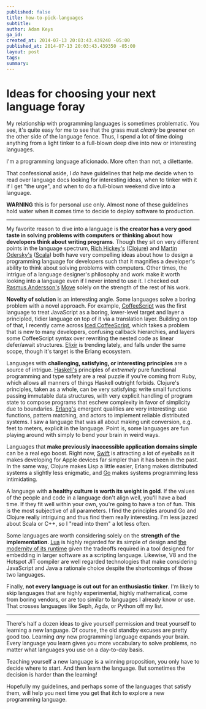 ```yaml
---
published: false
title: how-to-pick-languages
subtitle: 
author: Adam Keys
ga_id: 
created_at: 2014-07-13 20:03:43.439240 -05:00
published_at: 2014-07-13 20:03:43.439350 -05:00
layout: post
tags:
summary:
---
```


# Ideas for choosing your next language foray

My relationship with programming languages is sometimes problematic. You see, it's quite easy for me to see that the grass must _clearly_ be greener on the other side of the language fence. Thus, I spend a lot of time doing anything from a light tinker to a full-blown deep dive into new or interesting languages.

I'm a programming language aficionado. More often than not, a dilettante.

That confessional aside, I _do_ have guidelines that help me decide when to read over language docs looking for interesting ideas, when to tinker with it if I get "the urge", and when to do a full-blown weekend dive into a language.

**WARNING** this is for personal use only. Almost none of these guidelines hold water when it comes time to decide to deploy software to production.

* * *

My favorite reason to dive into a language is **the creator has a very good taste in solving problems with computers or thinking about how developers think about writing programs**. Though they sit on very different points in the language spectrum, [Rich Hickey's](http://www.infoq.com/presentations/Simple-Made-Easy) ([Clojure](http://clojure.org)) and [Martin Odersky's](http://www.se-radio.net/2007/07/episode-62-martin-odersky-on-scala/) ([Scala](http://www.scala-lang.org)) both have very compelling ideas about how to design a programming language for developers such that it magnifies a developer's ability to think about solving problems with computers. Other times, the intrigue of a language designer's philosophy and work make it worth looking into a language even if I never intend to use it. I checked out [Rasmus Andersson's](http://rsms.me) [Move](http://movelang.org) solely on the strength of the rest of his work.

**Novelty of solution** is an interesting angle. Some languages solve a boring problem with a novel approach. For example, [CoffeeScript](http://coffeescript.org) was the first language to treat JavaScript as a boring, lower-level target and layer a principled, tidier language on top of it via a translation layer. Building on top of that, I recently came across [Iced CoffeeScript](http://maxtaco.github.io/coffee-script/), which takes a problem that is new to many developers, confusing callback hierarchies, and layers some CoffeeScript syntax over rewriting the nested code as linear defer/await structures. [Elixir](http://elixir-lang.org) is trending lately, and falls under the same scope, though it's target is the Erlang ecosystem.

Languages with **challenging, satisfying, or interesting principles** are a source of intrigue. [Haskell's](http://learnyouahaskell.com) principles of *extremely* pure functional programming and type safety are a real puzzle if you're coming from Ruby, which allows all manners of things Haskell outright forbids. Clojure's principles, taken as a whole, can be very satisfying: write small functions passing immutable data structures, with very explicit handling of program state to compose programs that eschew complexity in favor of simplicity due to boundaries. [Erlang's](http://learnyousomeerlang.com) emergent qualities are very interesting: use functions, pattern matching, and actors to implement reliable distributed systems. I saw a language that was all about making unit conversion, e.g. feet to meters, explicit in the language. Point is, some languages are fun playing around with simply to bend your brain in weird ways.

Languages that **make previously inaccessible application domains simple** can be a real ego boost. Right now, [Swift](https://developer.apple.com/swift/blog/) is attracting a lot of eyeballs as it makes developing for Apple devices far simpler than it has been in the past. In the same way, Clojure makes Lisp a little easier, Erlang makes distributed systems a slightly less enigmatic, and [Go](http://golang.org) makes systems programming less intimidating.

A language with **a healthy culture is worth its weight in gold**. If the values of the people and code in a language don't align well, you'll have a bad time. If they fit well within your own, you're going to have a ton of fun. This is the most subjective of all parameters. I find the principles around Go and Clojure really intriguing and thus find them really interesting. I'm less jazzed about Scala or C++, so I "read into them" a lot less often.

Some languages are worth considering solely on the **strength of the implementation**. [Lua](http://www.lua.org) is highly regarded for its simple of design and [the modernity of its runtime](http://luaforge.net/docman/83/98/ANoFrillsIntroToLua51VMInstructions.pdf) given the tradeoffs required in a tool designed for embedding in larger software as a scripting language. Likewise, V8 and the Hotspot JIT compiler are well regarded technologies that make considering JavaScript and Java a rationale choice despite the shortcomings of those two languages.

Finally, **not every language is cut out for an enthusiastic tinker**. I'm likely to skip languages that are highly experimental, highly mathematical, come from boring vendors, or are too similar to languages I already know or use. That crosses languages like Seph, Agda, or Python off my list.

* * *

There's half a dozen ideas to give yourself permission and treat yourself to learning a new language. Of course, the old standby excuses are pretty good too. Learning _any_ new programming language expands your brain. Every language you learn gives you more vocabulary to solve problems, no matter what languages you use on a day-to-day basis.

Teaching yourself a new language is a winning proposition, you only have to decide where to start. And then learn the language. But sometimes the decision is harder than the learning!

Hopefully my guidelines, and perhaps some of the languages that satisfy them, will help you next time you get that itch to explore a new programming language.
